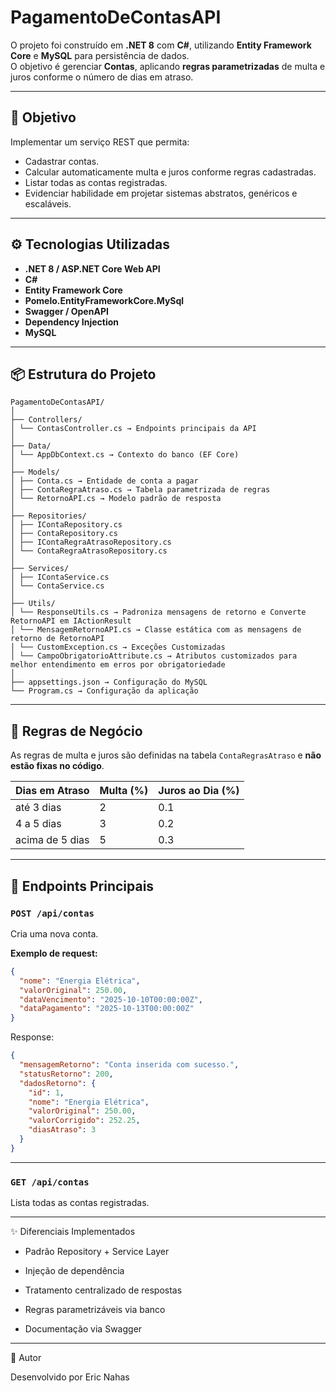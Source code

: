 # PagamentoDeContasAPI

O projeto foi construído em **.NET 8** com **C#**, utilizando **Entity Framework Core** e **MySQL** para persistência de dados.  
O objetivo é gerenciar **Contas**, aplicando **regras parametrizadas** de multa e juros conforme o número de dias em atraso.

---

## 🧠 Objetivo

Implementar um serviço REST que permita:
- Cadastrar contas.  
- Calcular automaticamente multa e juros conforme regras cadastradas.  
- Listar todas as contas registradas.  
- Evidenciar habilidade em projetar sistemas abstratos, genéricos e escaláveis.

---

## ⚙️ Tecnologias Utilizadas

- **.NET 8 / ASP.NET Core Web API**
- **C#**
- **Entity Framework Core**
- **Pomelo.EntityFrameworkCore.MySql**
- **Swagger / OpenAPI**
- **Dependency Injection**
- **MySQL**

---

## 📦 Estrutura do Projeto
```
PagamentoDeContasAPI/
│
├── Controllers/
│ └── ContasController.cs → Endpoints principais da API
│
├── Data/
│ └── AppDbContext.cs → Contexto do banco (EF Core)
│
├── Models/
│ ├── Conta.cs → Entidade de conta a pagar
│ ├── ContaRegraAtraso.cs → Tabela parametrizada de regras
│ └── RetornoAPI.cs → Modelo padrão de resposta
│
├── Repositories/
│ ├── IContaRepository.cs
│ ├── ContaRepository.cs
│ ├── IContaRegraAtrasoRepository.cs
│ └── ContaRegraAtrasoRepository.cs
│
├── Services/
│ ├── IContaService.cs
│ └── ContaService.cs
│
├── Utils/
│ └── ResponseUtils.cs → Padroniza mensagens de retorno e Converte RetornoAPI em IActionResult
│ └── MensagemRetornoAPI.cs → Classe estática com as mensagens de retorno de RetornoAPI
│ └── CustomException.cs → Exceções Customizadas
│ └── CampoObrigatorioAttribute.cs → Atributos customizados para melhor entendimento em erros por obrigatoriedade
│
├── appsettings.json → Configuração do MySQL
└── Program.cs → Configuração da aplicação
```
---

## 🧩 Regras de Negócio

As regras de multa e juros são definidas na tabela `ContaRegrasAtraso` e **não estão fixas no código**.

| Dias em Atraso | Multa (%) | Juros ao Dia (%) |
|-----------------|------------|------------------|
| até 3 dias      | 2          | 0.1              |
| 4 a 5 dias      | 3          | 0.2              |
| acima de 5 dias | 5          | 0.3              |

---

## 🧪 Endpoints Principais

### `POST /api/contas`
Cria uma nova conta.

**Exemplo de request:**
```json
{
  "nome": "Energia Elétrica",
  "valorOriginal": 250.00,
  "dataVencimento": "2025-10-10T00:00:00Z",
  "dataPagamento": "2025-10-13T00:00:00Z"
}
```
Response:

```json
{
  "mensagemRetorno": "Conta inserida com sucesso.",
  "statusRetorno": 200,
  "dadosRetorno": {
    "id": 1,
    "nome": "Energia Elétrica",
    "valorOriginal": 250.00,
    "valorCorrigido": 252.25,
    "diasAtraso": 3
  }
}
```

---

### `GET /api/contas`

Lista todas as contas registradas.

---

✨ Diferenciais Implementados

- Padrão Repository + Service Layer

- Injeção de dependência 

- Tratamento centralizado de respostas

- Regras parametrizáveis via banco

- Documentação via Swagger

---

👤 Autor

Desenvolvido por Eric Nahas
